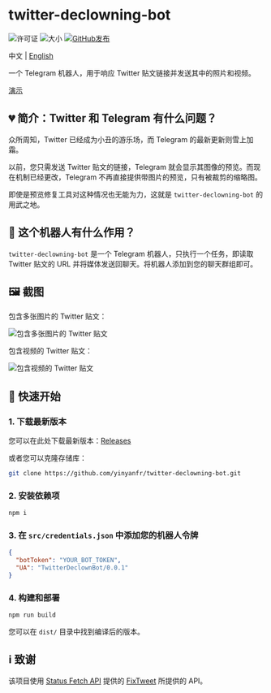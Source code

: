 # twitter-declowning-bot

![许可证](https://img.shields.io/github/license/yinyanfr/twitter-declowning-bot.svg?style=flat-square)
![大小](https://img.shields.io/github/repo-size/yinyanfr/twitter-declowning-bot?style=flat-square)
[![GitHub发布](https://img.shields.io/github/release/yinyanfr/twitter-declowning-bot.svg?style=flat-square)](https://github.com/yinyanfr/twitter-declowning-bot/releases/latest)

中文 | [English](./README.md)

一个 Telegram 机器人，用于响应 Twitter 贴文链接并发送其中的照片和视频。

[演示](https://t.me/twitter_declowning_bot)

## :broken_heart: 简介：Twitter 和 Telegram 有什么问题？

众所周知，Twitter 已经成为小丑的游乐场，而 Telegram 的最新更新则雪上加霜。

以前，您只需发送 Twitter 贴文的链接，Telegram 就会显示其图像的预览。而现在机制已经更改，Telegram 不再直接提供带图片的预览，只有被裁剪的缩略图。

即使是预览修复工具对这种情况也无能为力，这就是 `twitter-declowning-bot` 的用武之地。

## :star2: 这个机器人有什么作用？

`twitter-declowning-bot` 是一个 Telegram 机器人，只执行一个任务，即读取 Twitter 贴文的 URL 并将媒体发送回聊天。将机器人添加到您的聊天群组即可。

## :framed_picture: 截图

包含多张图片的 Twitter 贴文：

![包含多张图片的 Twitter 贴文](https://i.ibb.co/F3fqSzL/2023-11-03-16-58-43.png)

包含视频的 Twitter 贴文：

![包含视频的 Twitter 贴文](https://i.ibb.co/QNDdY9S/2023-11-03-16-58-59.png)

## :green_book: 快速开始

### 1. 下载最新版本

您可以在此处下载最新版本：[Releases](https://github.com/yinyanfr/twitter-declowning-bot/releases)

或者您可以克隆存储库：

```bash
git clone https://github.com/yinyanfr/twitter-declowning-bot.git
```

### 2. 安装依赖项

```bash
npm i
```

### 3. 在 `src/credentials.json` 中添加您的机器人令牌

```json
{
  "botToken": "YOUR_BOT_TOKEN",
  "UA": "TwitterDeclownBot/0.0.1"
}
```

### 4. 构建和部署

```bash
npm run build
```

您可以在 `dist/` 目录中找到编译后的版本。

## :information_source: 致谢

该项目使用 [Status Fetch API](https://github.com/FixTweet/FixTweet/wiki/Status-Fetch-API) 提供的 [FixTweet](https://github.com/FixTweet/FixTweet) 所提供的 API。
